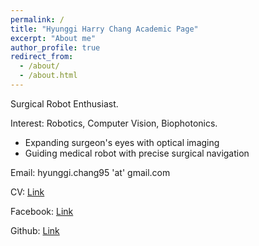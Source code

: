 ```yaml
---
permalink: /
title: "Hyunggi Harry Chang Academic Page"
excerpt: "About me"
author_profile: true
redirect_from: 
  - /about/
  - /about.html
---
```


Surgical Robot Enthusiast.

Interest: Robotics, Computer Vision, Biophotonics.
* Expanding surgeon's eyes with optical imaging
* Guiding medical robot with precise surgical navigation

Email: hyunggi.chang95 'at' gmail.com


CV: [Link](https://github.com/changh95/Curriculum-Vitae/blob/master/Curriculum_Vitae.pdf)


Facebook: [Link](https://www.facebook.com/harry.chang.982)


Github: [Link](https://github.com/changh95)
